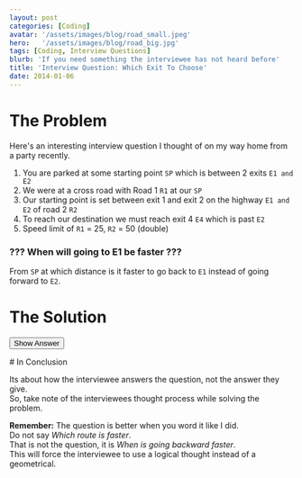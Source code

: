 ```yaml
---
layout: post
categories: [Coding]
avatar: '/assets/images/blog/road_small.jpeg'
hero:   '/assets/images/blog/road_big.jpg'
tags: [Coding, Interview Questions]
blurb: 'If you need something the interviewee has not heard before'
title: 'Interview Question: Which Exit To Choose'
date: 2014-01-06
---
```


# The Problem

Here's an interesting interview question I thought of on my way home from a party recently.

1.  You are parked at some starting point `SP` which is between 2 exits `E1 and E2`
1.  We were at a cross road with Road 1 `R1` at our `SP`
1.  Our starting point is set between exit 1 and exit 2 on the highway `E1 and E2` of road 2 `R2`
1.  To reach our destination we must reach exit 4 `E4` which is past `E2`
1.  Speed limit of `R1` = 25, `R2` = 50 (double)

### ??? When will going to E1 be faster ???

From `SP` at which distance is it faster to go back to `E1` instead of going forward to `E2`.

# The Solution

<button onclick="$('#answer').show()"> Show Answer </button>
<div id='answer' style='display:none'>
  **If `D2` is > 1/4 of `D3` then ``E1`` is faster.**
  <img class='img-responsive' src='/assets/images/blog/road.png'/>

### Note that:

1.  `D1 = D3 - D2` (i.e. D2 is always a shorter distance)
1.  `D2` and `D1` both have the same speed (`R1`), `D3` is double ( or .5 the distance )
1.  Since `R2` is 2x the speed of `R1` it will take half as long to travel
1.  If `S1` is closer than half way then `D1` will always be faster than `D3` alone.  Meaning the faster route is determined before the car arrives at `E1`
1.  In the same vein, for `E1` to be faster the car needs to arrive before it would have reached `1/2 * D3`)
1.  Since they travel at the same speed if `S1` if 1/4 of the way between `E1` and `E2`, and it would reach `E1` at the same time that it would reach `1/2 * D3` (i.e. `< 1/4 of D3`)


</div>
# In Conclusion

Its about how the interviewee answers the question, not the answer they give.  
So, take note of the interviewees thought process while solving the problem.  

**Remember:** The question is better when you word it like I did.  
Do not say *Which route is faster*.  
That is not the question, it is *When is going backward faster*.  
This will force the interviewee to use a logical thought instead of a geometrical.
